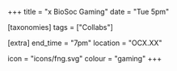 +++
title = "x BioSoc Gaming"
date = "Tue 5pm"

[taxonomies]
tags = ["Collabs"]

[extra]
end_time = "7pm"
location = "OCX.XX"

icon = "icons/fng.svg"
colour = "gaming"
+++

